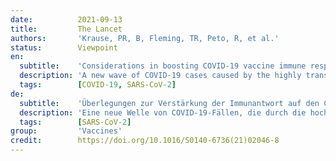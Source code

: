```yaml
---
date:          2021-09-13
title:         The Lancet
authors:       'Krause, PR, B, Fleming, TR, Peto, R, et al.'
status:        Viewpoint
en:
  subtitle:    'Considerations in boosting COVID-19 vaccine immune responses'
  description: 'A new wave of COVID-19 cases caused by the highly transmissible delta variant is exacerbating the worldwide public health crisis, and has led to consideration of the potential need for, and optimal timing of, booster doses for vaccinated populations. Although the idea of further reducing the number of COVID-19 cases by enhancing immunity in vaccinated people is appealing, any decision to do so should be evidence-based and consider the benefits and risks for individuals and society. COVID-19 vaccines continue to be effective against severe disease, including that caused by the delta variant. Most of the observational studies on which this conclusion is based are, however, preliminary and difficult to interpret precisely due to potential confounding and selective reporting. Careful and public scrutiny of the evolving data will be needed to assure that decisions about boosting are informed by reliable science more than by politics. Even if boosting were eventually shown to decrease the medium-term risk of serious disease, current vaccine supplies could save more lives if used in previously unvaccinated populations than if used as boosters in vaccinated populations. … The vaccines that are currently available are safe, effective, and save lives. The limited supply of these vaccines will save the most lives if made available to people who are at appreciable risk of serious disease and have not yet received any vaccine. Even if some gain can ultimately be obtained from boosting, it will not outweigh the benefits of providing initial protection to the unvaccinated. If vaccines are deployed where they would do the most good, they could hasten the end of the pandemic by inhibiting further evolution of variants. Indeed, WHO has called for a moratorium on boosting until the benefits of primary vaccination have been made available to more people around the world. This is a compelling issue, particularly as the currently available evidence does not show the need for widespread use of booster vaccination in populations that have received an effective primary vaccination regimen.'
  tags:        [COVID-19, SARS-CoV-2]
de:
  subtitle:    'Überlegungen zur Verstärkung der Immunantwort auf den COVID-19-Impfstoff'
  description: 'Eine neue Welle von COVID-19-Fällen, die durch die hochgradig übertragbare Delta-Variante verursacht werden, verschärft die weltweite Krise der öffentlichen Gesundheit und hat zu Überlegungen über die mögliche Notwendigkeit und den optimalen Zeitpunkt von Auffrischungsimpfungen für geimpfte Bevölkerungsgruppen geführt. Obwohl der Gedanke, die Zahl der COVID-19-Fälle durch eine Verstärkung der Immunität bei geimpften Personen weiter zu verringern, verlockend ist, sollte jede Entscheidung in dieser Richtung auf Fakten beruhen und die Vorteile und Risiken für den Einzelnen und die Gesellschaft berücksichtigen. COVID-19-Impfstoffe sind nach wie vor wirksam gegen schwere Erkrankungen, auch gegen die durch die Delta-Variante verursachte. Die meisten Beobachtungsstudien, auf die sich diese Schlussfolgerung stützt, sind jedoch vorläufig und aufgrund möglicher Verwechslungen und selektiver Berichterstattung schwer genau zu interpretieren. Eine sorgfältige und öffentliche Prüfung der sich entwickelnden Daten ist erforderlich, um sicherzustellen, dass Entscheidungen über das Boosting eher auf zuverlässigen wissenschaftlichen Erkenntnissen als auf politischen Erwägungen beruhen. Selbst wenn die Auffrischungsimpfung nachweislich das mittelfristige Risiko einer schweren Erkrankung verringert, könnten die derzeitigen Impfstoffvorräte mehr Leben retten, wenn sie in zuvor ungeimpften Bevölkerungsgruppen eingesetzt werden, als wenn sie als Auffrischungsimpfung in geimpften Bevölkerungsgruppen verwendet werden. … Die derzeit verfügbaren Impfstoffe sind sicher, wirksam und retten Leben. Der begrenzte Vorrat an diesen Impfstoffen wird am meisten Leben retten, wenn er Menschen zur Verfügung gestellt wird, die ein nennenswertes Risiko für eine schwere Krankheit haben und noch keinen Impfstoff erhalten haben. Selbst wenn ein gewisser Nutzen aus der Auffrischung gezogen werden kann, überwiegt dieser nicht die Vorteile eines Erstschutzes für die Ungeimpften. Wenn die Impfstoffe dort eingesetzt werden, wo sie den größten Nutzen bringen, könnten sie das Ende der Pandemie beschleunigen, indem sie die weitere Entwicklung von Varianten verhindern. In der Tat hat die WHO ein Moratorium für die Auffrischungsimpfung gefordert, bis die Vorteile der Erstimpfung mehr Menschen auf der ganzen Welt zugänglich gemacht wurden. Dies ist ein zwingendes Anliegen, zumal die derzeit verfügbaren Erkenntnisse nicht belegen, dass eine Auffrischungsimpfung in Bevölkerungsgruppen, die eine wirksame Erstimpfung erhalten haben, in großem Umfang erforderlich ist.' 
  tags:        [SARS-CoV-2]
group:         'Vaccines'
credit:        https://doi.org/10.1016/S0140-6736(21)02046-8
---
```

